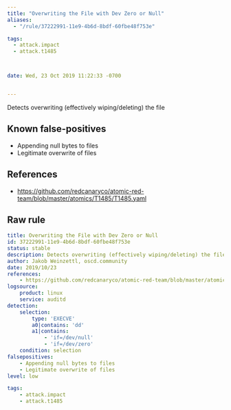 ```yaml
---
title: "Overwriting the File with Dev Zero or Null"
aliases:
  - "/rule/37222991-11e9-4b6d-8bdf-60fbe48f753e"

tags:
  - attack.impact
  - attack.t1485



date: Wed, 23 Oct 2019 11:22:33 -0700


---
```


Detects overwriting (effectively wiping/deleting) the file

<!--more-->


## Known false-positives

* Appending null bytes to files
* Legitimate overwrite of files



## References

* https://github.com/redcanaryco/atomic-red-team/blob/master/atomics/T1485/T1485.yaml


## Raw rule
```yaml
title: Overwriting the File with Dev Zero or Null
id: 37222991-11e9-4b6d-8bdf-60fbe48f753e
status: stable
description: Detects overwriting (effectively wiping/deleting) the file
author: Jakob Weinzettl, oscd.community
date: 2019/10/23
references:
    - https://github.com/redcanaryco/atomic-red-team/blob/master/atomics/T1485/T1485.yaml
logsource:
    product: linux
    service: auditd
detection:
    selection:
        type: 'EXECVE'
        a0|contains: 'dd'   
        a1|contains:
            - 'if=/dev/null'    
            - 'if=/dev/zero'    
    condition: selection
falsepositives:
    - Appending null bytes to files
    - Legitimate overwrite of files
level: low

tags:
    - attack.impact
    - attack.t1485
```
